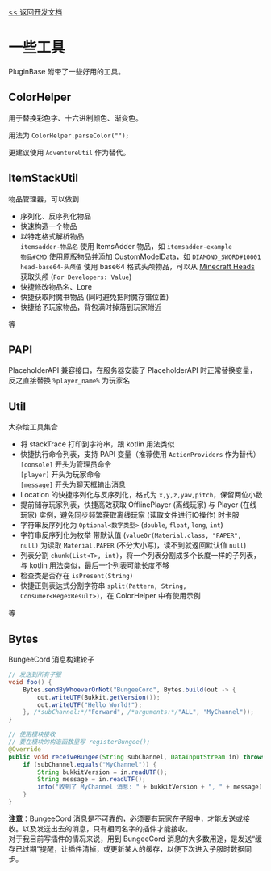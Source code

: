 [<< 返回开发文档](README.md)

# 一些工具

PluginBase 附带了一些好用的工具。

## ColorHelper

用于替换彩色字、十六进制颜色、渐变色。

用法为 `ColorHelper.parseColor("");`

更建议使用 `AdventureUtil` 作为替代。

## ItemStackUtil

物品管理器，可以做到
+ 序列化、反序列化物品
+ 快速构造一个物品
+ 以特定格式解析物品  
`itemsadder-物品名` 使用 ItemsAdder 物品，如 `itemsadder-example`  
`物品#CMD` 使用原版物品并添加 CustomModelData，如 `DIAMOND_SWORD#10001`  
`head-base64-头颅值` 使用 base64 格式头颅物品，可以从 [Minecraft Heads](https://minecraft-heads.com/custom-heads) 获取头颅 (`For Developers: Value`)
+ 快捷修改物品名、Lore
+ 快捷获取附魔书物品 (同时避免把附魔存错位置)
+ 快捷给予玩家物品，背包满时掉落到玩家附近

等

## PAPI

PlaceholderAPI 兼容接口，在服务器安装了 PlaceholderAPI 时正常替换变量，反之直接替换 `%player_name%` 为玩家名

## Util

大杂烩工具集合

+ 将 stackTrace 打印到字符串，跟 kotlin 用法类似
+ 快捷执行命令列表，支持 PAPI 变量（推荐使用 `ActionProviders` 作为替代）  
`[console]` 开头为管理员命令  
`[player]` 开头为玩家命令  
`[message]` 开头为聊天框输出消息
+ Location 的快捷序列化与反序列化，格式为 `x,y,z,yaw,pitch`，保留两位小数
+ 提前储存玩家列表，快捷高效获取 OfflinePlayer (离线玩家) 与 Player (在线玩家) 实例，避免同步频繁获取离线玩家 (读取文件进行IO操作) 时卡服
+ 字符串反序列化为 `Optional<数字类型>` (`double`, `float`, `long`, `int`)
+ 字符串反序列化为枚举 带默认值 (`valueOr(Material.class, "PAPER", null)` 为读取 `Material.PAPER` (不分大小写)，读不到就返回默认值 `null`)
+ 列表分割 `chunk(List<T>, int)`，将一个列表分割成多个长度一样的子列表，与 kotlin 用法类似，最后一个列表可能长度不够
+ 检查类是否存在 `isPresent(String)`
+ 快捷正则表达式分割字符串 `split(Pattern, String, Consumer<RegexResult>)`，在 ColorHelper 中有使用示例

等

## Bytes

BungeeCord 消息构建轮子

```java
// 发送到所有子服
void foo() {
    Bytes.sendByWhoeverOrNot("BungeeCord", Bytes.build(out -> {
        out.writeUTF(Bukkit.getVersion());
        out.writeUTF("Hello World!");
    }, /*subChannel:*/"Forward", /*arguments:*/"ALL", "MyChannel"));
}
```
```java
// 使用模块接收
// 要在模块的构造函数里写 registerBungee();
@Override
public void receiveBungee(String subChannel, DataInputStream in) throws IOException {
    if (subChannel.equals("MyChannel")) {
        String bukkitVersion = in.readUTF();
        String message = in.readUTF();
        info("收到了 MyChannel 消息: " + bukkitVersion + ", " + message);
    }
}
```

**注意**：BungeeCord 消息是不可靠的，必须要有玩家在子服中，才能发送或接收。以及发送出去的消息，只有相同名字的插件才能接收。  
对于我目前写插件的情况来说，用到 BungeeCord 消息的大多数用途，是发送“缓存已过期”提醒，让插件清掉，或更新某人的缓存，以便下次进入子服时数据同步。
